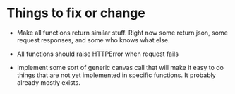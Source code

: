# Things to fix or change

-   Make all functions return similar stuff.  Right now some return json, some
    request responses, and some who knows what else.

-   All functions should raise HTTPError when request fails

-   Implement some sort of generic canvas call that will make it easy to do
    things that are not yet implemented in specific functions.  It probably
    already mostly exists.

